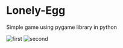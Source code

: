# Lonely-Egg
Simple game using pygame library in python

![first](https://user-images.githubusercontent.com/63862913/124400167-357c9500-dd3e-11eb-9302-5f5fe3bb7469.png)
![second](https://user-images.githubusercontent.com/63862913/124400160-2e558700-dd3e-11eb-9804-784de8cbbda3.png)
